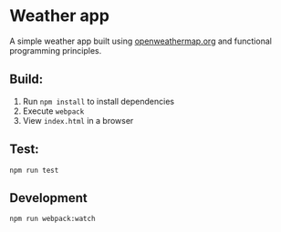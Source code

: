 # Weather app

A simple weather app built using [openweathermap.org](https://openweathermap.org/) and functional programming principles. 

## Build:

1. Run `npm install` to install dependencies
3. Execute `webpack`
4. View `index.html` in a browser

## Test:

```
npm run test
```

## Development

```
npm run webpack:watch
```
